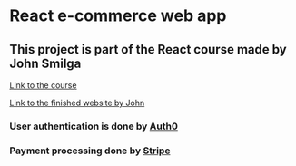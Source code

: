 # React e-commerce web app

## This project is part of the React course made by John Smilga
[Link to the course](https://www.udemy.com/course/react-tutorial-and-projects-course/?referralCode=FEE6A921AF07E2563CEF)

[Link to the finished website by John](https://react-course-comfy-sloth-store.netlify.app/)

### User authentication is done by [Auth0](auth0.com)

### Payment processing done by [Stripe](stripe.com)
